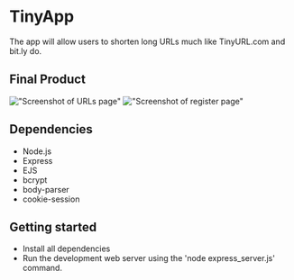 # TinyApp
The app will allow users to shorten long URLs much like TinyURL.com and bit.ly do.


## Final Product

!["Screenshot of URLs page"]()
!["Screenshot of register page"]()



## Dependencies

- Node.js
- Express
- EJS
- bcrypt
- body-parser
- cookie-session

## Getting started

- Install all dependencies
- Run the development web server using the 'node express_server.js' command.
